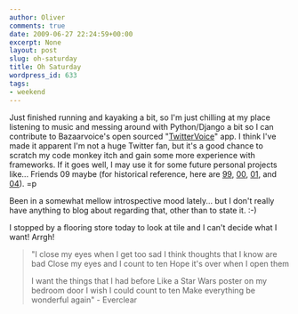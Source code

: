 ```yaml
---
author: Oliver
comments: true
date: 2009-06-27 22:24:59+00:00
excerpt: None
layout: post
slug: oh-saturday
title: Oh Saturday
wordpress_id: 633
tags:
- weekend
---
```


Just finished running and kayaking a bit, so I'm just chilling at my place listening to music and messing around with Python/Django a bit so I can contribute to Bazaarvoice's open sourced "<a href="http://code.google.com/p/django-twittervoice/">TwitterVoice</a>" app.  I think I've made it apparent I'm not a huge Twitter fan, but it's a good chance to scratch my code monkey itch and gain some more experience with frameworks.  If it goes well, I may use it for some future personal projects like... Friends 09 maybe (for historical reference, here are <a href="http://www.oliverweb.com/boredom2/friends/index.html">99</a>, <a href="http://www.oliverweb.com/friends2000/">00</a>, <a href="http://www.oliverweb.com/friends2001/oliver.shtml">01</a>, and <a href="http://www.oliverweb.com/friends2004/index.shtml">04</a>). =p

Been in a somewhat mellow introspective mood lately... but I don't really have anything to blog about regarding that, other than to state it. :-)

I stopped by a flooring store today to look at tile and I can't decide what I want!  Arrgh!

<blockquote class="lyrics">"I close my eyes when I get too sad
I think thoughts that I know are bad
Close my eyes and I count to ten
Hope it's over when I open them

I want the things that I had before
Like a Star Wars poster on my bedroom door
I wish I could count to ten
Make everything be wonderful again" - Everclear</blockquote>